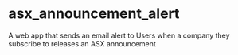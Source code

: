 # asx_announcement_alert
A web app that sends an email alert to Users when a company they subscribe to releases an ASX announcement
